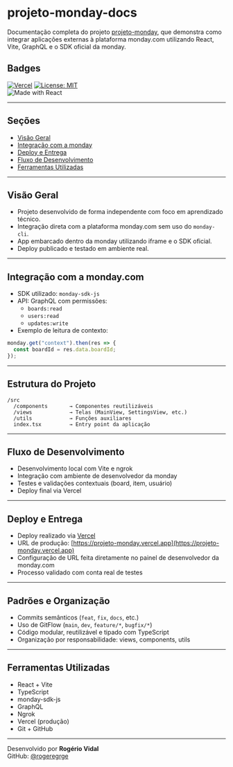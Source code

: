 # projeto-monday-docs

Documentação completa do projeto [projeto-monday](https://github.com/rogeregrge/projeto-monday), que demonstra como integrar aplicações externas à plataforma monday.com utilizando React, Vite, GraphQL e o SDK oficial da monday.

## Badges

[![Vercel](https://vercel.com/button)](https://projeto-monday.vercel.app/)
[![License: MIT](https://img.shields.io/badge/license-MIT-blue.svg)](LICENSE)  
![Made with React](https://img.shields.io/badge/made%20with-react-61DAFB?logo=react&logoColor=white)

---

## Seções

- [Visão Geral](docs/VisaoGeral.md)
- [Integração com a monday](docs/integracao.md)
- [Deploy e Entrega](docs/deploy.md)
- [Fluxo de Desenvolvimento](docs/fluxo.md)
- [Ferramentas Utilizadas](docs/ferramentas.md)      


---

## Visão Geral

- Projeto desenvolvido de forma independente com foco em aprendizado técnico.
- Integração direta com a plataforma monday.com sem uso do `monday-cli`.
- App embarcado dentro da monday utilizando iframe e o SDK oficial.
- Deploy publicado e testado em ambiente real.

---

## Integração com a monday.com

- SDK utilizado: `monday-sdk-js`
- API: GraphQL com permissões:
  - `boards:read`
  - `users:read`
  - `updates:write`
- Exemplo de leitura de contexto:
```ts
monday.get("context").then(res => {
  const boardId = res.data.boardId;
});
```

---

## Estrutura do Projeto

```
/src
  /components       → Componentes reutilizáveis
  /views            → Telas (MainView, SettingsView, etc.)
  /utils            → Funções auxiliares
  index.tsx         → Entry point da aplicação
```

---

## Fluxo de Desenvolvimento

- Desenvolvimento local com Vite e ngrok
- Integração com ambiente de desenvolvedor da monday
- Testes e validações contextuais (board, item, usuário)
- Deploy final via Vercel

---

## Deploy e Entrega

- Deploy realizado via [Vercel](https://vercel.com)
- URL de produção: [https://projeto-monday.vercel.app](https://projeto-monday.vercel.app)
- Configuração de URL feita diretamente no painel de desenvolvedor da monday.com
- Processo validado com conta real de testes

---

## Padrões e Organização

- Commits semânticos (`feat`, `fix`, `docs`, etc.)
- Uso de GitFlow (`main`, `dev`, `feature/*`, `bugfix/*`)
- Código modular, reutilizável e tipado com TypeScript
- Organização por responsabilidade: views, components, utils

---

## Ferramentas Utilizadas

- React + Vite
- TypeScript
- monday-sdk-js
- GraphQL
- Ngrok
- Vercel (produção)
- Git + GitHub

---

Desenvolvido por **Rogério Vidal**  
GitHub: [@rogeregrge](https://github.com/rogeregrge)
